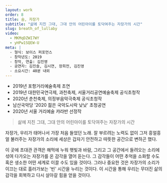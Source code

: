 ```yaml
---
layout: work
order: 8
title: 숨, 자장가
subtitle: "삶에 지친 그대, 그대 안의 어린아이를 토닥여주는 자장가의 시간"
slug: breath_of_lullaby
video:
  - MKMqDZWI7WY
  - yHPw1SQEW-U
meta: |
  - 형식: 보이스 퍼포먼스
  - 창작년도: 2019
  - 창작, 연출: 김진영
  - 공연자: 김진솔, 김시연, 장희전, 김진영
  - 소요시간: 40분 내외
---
```


- 2019년 포항거리예술축제 초연
- 2019년 대한민국연극제, 과천축제, 서울거리공연예술축제 공식초청작
- 2020년 춘천축제, 의정부음악극축제 공식초청작
- 남산국악당 '2020 젊은 국악도시락 낮낮' 초청공연
- 2020년 서울 거리예술 캬라반 선정작
> 삶에 지친 그대, 그대 안의 어린아이를 토닥여주는 자장가의 시간

자장가, 우리가 태어나서 가장 처음 들었던 노래. 잘 부르려는 노력도 없이 그저 흥얼흥얼 불러주는 자장가의 소리에 세상은 갑자기 안전하고 따뜻한 공간으로 변하곤 했다. 

이 곳에 초대관 관객은 해먹에 누워 햇빛과 바람, 그리고 그 공간에서 들려오는 소리에 섞여 다가오는 자장가를 온 감각을 열어 듣는다. 그 감각들이 어떤 추억을 소화할 수도 혹은 생소한 어떤 세계로 이끌 수도 있을 것이다. 그러나 중요한 것은 자장가의 소리가 이끄는 대로 흘러가보는 '빈' 시간을 누리는 것이다. 이 시간을 통해 우리는 무뎌진 삶의 감각을 회복하고 다시 살아갈 힘을 얻을 것이다. 
